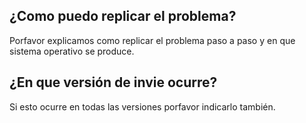 ## ¿Como puedo replicar el problema?
Porfavor explicamos como replicar el problema paso a paso y en que sistema operativo se produce.
## ¿En que versión de invie ocurre?
Si esto ocurre en todas las versiones porfavor indicarlo también.
